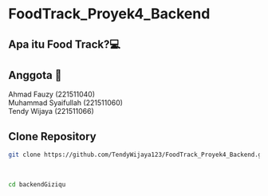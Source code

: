 # FoodTrack_Proyek4_Backend

## Apa itu Food Track?💻


## Anggota 🤨
Ahmad Fauzy (221511040)<br>
Muhammad Syaifullah (221511060)<br>
Tendy Wijaya (221511066)<br>

## Clone Repository
```bash
git clone https://github.com/TendyWijaya123/FoodTrack_Proyek4_Backend.git
```
<br>

```bash
cd backendGiziqu
```




